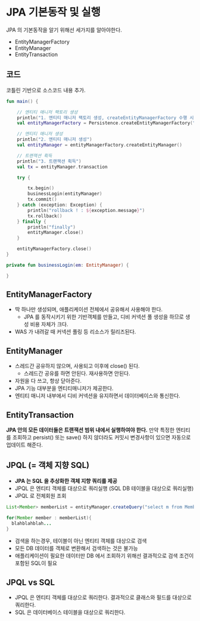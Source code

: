 # JPA 기본동작 및 실행
JPA 의 기본동작을 알기 위해선 세가지를 알아야한다.
- EntityManagerFactory
- EntityManager
- EntityTransaction

## 코드
코틀린 기반으로 소스코드 내용 추가.
```kotlin
fun main() {

    // 엔티티 매니저 팩토리 생성
    println("1. 엔티티 매니저 팩토리 생성, createEntityManagerFactory 수행 시 설정파일들을 읽어들임")
    val entityManagerFactory = Persistence.createEntityManagerFactory("jpabook")

    // 엔티티 매니저 생성
    println("2. 엔티티 매니저 생성")
    val entityManager = entityManagerFactory.createEntityManager()

    // 트랜잭션 획득
    println("3. 트랜잭션 획득")
    val tx = entityManager.transaction

    try {

        tx.begin()
        businessLogin(entityManager)
        tx.commit()
    } catch (exception: Exception) {
        println("rollback ! : ${exception.message}")
        tx.rollback()
    } finally {
        println("finally")
        entityManager.close()
    }

    entityManagerFactory.close()
}

private fun businessLogin(em: EntityManager) {

}
```

## EntityManagerFactory
* 딱 하나만 생성되며, 애플리케이션 전체에서 공유해서 사용해야 한다.
  * JPA 를 동작시키기 위한 기반객체를 만들고, 디비 커넥션 풀 생성을 하므로 생성 비용 자체가 크다.
* WAS 가 내려갈 때 커넥션 풀링 등 리소스가 릴리즈된다.


## EntityManager
* 스레드간 공유하지 않으며, 사용되고 이후에 close() 된다.
  * 스레드간 공유를 하면 안된다. 재사용하면 안된다.
* 자원을 다 쓰고, 항상 닫아준다.
* JPA 기능 대부분을 엔티티매니저가 제공한다.
* 엔티티 매니저 내부에서 디비 커넥션을 유지하면서 데이터베이스와 통신한다.


## EntityTransaction
__JPA 안의 모든 데이터들은 트랜잭션 범위 내에서 실행하여야 한다.__ 만약 특정한 엔티티를 조회하고 persist() 또는 save() 하지 않더라도 커밋시 변경사항이 있으면 자동으로 업데이트 해준다.


## JPQL (= 객체 지향 SQL)
- __JPA 는 SQL 을 추상화한 객체 지향 쿼리를 제공__
- JPQL 은 엔티티 객체를 대상으로 쿼리실행 (SQL DB 테이블을 대상으로 쿼리실행)
- JPQL 로 전체회원 조회
```java
List<Member> memberList = entityManager.createQuery("select m from Member as m", Member.class).getResultList();

for(Member member : memberList){
  blahblahblah...
}
```

* 검색을 하는경우, 테이블이 아닌 엔티티 객체를 대상으로 검색
* 모든 DB 데이터를 객체로 변환해서 검색하는 것은 불가능
* 애플리케이션이 필요한 데이터만 DB 에서 조회하기 위해선 결과적으로 검색 조건이 포함된 SQL이 필요

## JPQL vs SQL
* JPQL 은 엔티티 객체를 대상으로 쿼리한다. 결과적으로 클래스와 필드를 대상으로 쿼리한다.
* SQL 은 데이터베이스 테이블을 대상으로 쿼리한다.
